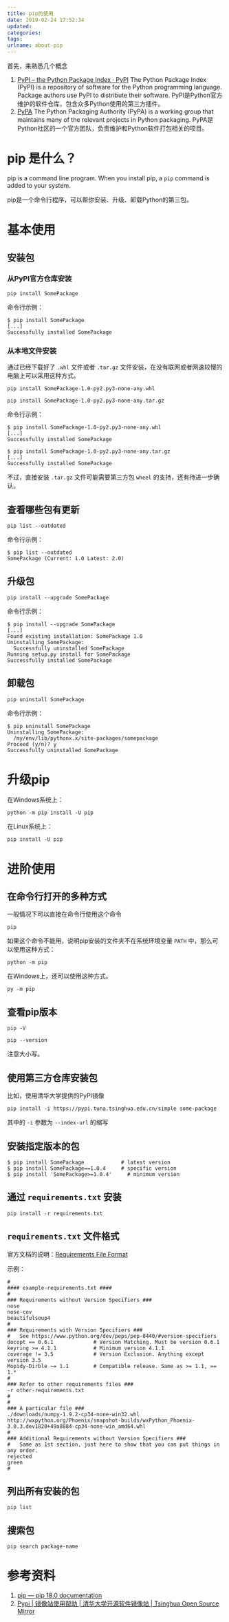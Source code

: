 ```yaml
---
title: pip的使用
date: 2019-02-24 17:52:34
updated:
categories:
tags:
urlname: about-pip
---
```


首先，来熟悉几个概念

1. [PyPI – the Python Package Index · PyPI](https://pypi.org/)
     The Python Package Index (PyPI) is a repository of software for the Python programming language.
       Package authors use PyPI to distribute their software.
       PyPI是Python官方维护的软件仓库，包含众多Python使用的第三方插件。
2. [PyPA](https://www.pypa.io/en/latest/)
     The Python Packaging Authority (PyPA) is a working group that maintains many of the relevant projects in Python packaging.
       PyPA是Python社区的一个官方团队，负责维护和Python软件打包相关的项目。

<!-- more -->

# pip 是什么？

pip is a command line program. When you install pip, a `pip` command is added to your system.

pip是一个命令行程序，可以帮你安装、升级、卸载Python的第三包。



# 基本使用
## 安装包

### 从PyPI官方仓库安装

```
pip install SomePackage
```

命令行示例：

```
$ pip install SomePackage
[...]
Successfully installed SomePackage
```


### 从本地文件安装

通过已经下载好了 `.whl` 文件或者 `.tar.gz` 文件安装，在没有联网或者网速较慢的电脑上可以采用这种方式。

```
pip install SomePackage-1.0-py2.py3-none-any.whl
```

```
pip install SomePackage-1.0-py2.py3-none-any.tar.gz
```

命令行示例：

```
$ pip install SomePackage-1.0-py2.py3-none-any.whl
[...]
Successfully installed SomePackage
```

```
$ pip install SomePackage-1.0-py2.py3-none-any.tar.gz
[...]
Successfully installed SomePackage
```

不过，直接安装 `.tar.gz` 文件可能需要第三方包 `wheel` 的支持，还有待进一步确认。



## 查看哪些包有更新

```
pip list --outdated
```

命令行示例：

```
$ pip list --outdated
SomePackage (Current: 1.0 Latest: 2.0)
```



## 升级包

```
pip install --upgrade SomePackage
```
命令行示例：
```
$ pip install --upgrade SomePackage
[...]
Found existing installation: SomePackage 1.0
Uninstalling SomePackage:
  Successfully uninstalled SomePackage
Running setup.py install for SomePackage
Successfully installed SomePackage
```



## 卸载包

```
pip uninstall SomePackage
```

命令行示例：

```
$ pip uninstall SomePackage
Uninstalling SomePackage:
  /my/env/lib/pythonx.x/site-packages/somepackage
Proceed (y/n)? y
Successfully uninstalled SomePackage
```


# 升级pip

在Windows系统上：

```
python -m pip install -U pip
```

在Linux系统上：

```
pip install -U pip
```



# 进阶使用

## 在命令行打开的多种方式

一般情况下可以直接在命令行使用这个命令

```
pip
```

如果这个命令不能用，说明pip安装的文件夹不在系统环境变量 `PATH` 中，那么可以使用这种方式：

```
python -m pip
```

在Windows上，还可以使用这种方式。

```
py -m pip
```



## 查看pip版本

```
pip -V
```

```
pip --version
```

注意大小写。



## 使用第三方仓库安装包

比如，使用清华大学提供的PyPI镜像

```
pip install -i https://pypi.tuna.tsinghua.edu.cn/simple some-package
```

其中的 `-i` 参数为 `--index-url` 的缩写



## 安装指定版本的包

```
$ pip install SomePackage            # latest version
$ pip install SomePackage==1.0.4     # specific version
$ pip install 'SomePackage>=1.0.4'     # minimum version
```



## 通过 `requirements.txt` 安装

```
pip install -r requirements.txt
```



## `requirements.txt` 文件格式

官方文档的说明：[Requirements File Format](https://pip.pypa.io/en/stable/reference/pip_install/#id26)

示例：

```
#
#### example-requirements.txt ####
#
### Requirements without Version Specifiers ###
nose
nose-cov
beautifulsoup4
#
### Requirements with Version Specifiers ###
#   See https://www.python.org/dev/peps/pep-0440/#version-specifiers
docopt == 0.6.1             # Version Matching. Must be version 0.6.1
keyring >= 4.1.1            # Minimum version 4.1.1
coverage != 3.5             # Version Exclusion. Anything except version 3.5
Mopidy-Dirble ~= 1.1        # Compatible release. Same as >= 1.1, == 1.*
#
### Refer to other requirements files ###
-r other-requirements.txt
#
#
### A particular file ###
./downloads/numpy-1.9.2-cp34-none-win32.whl
http://wxpython.org/Phoenix/snapshot-builds/wxPython_Phoenix-3.0.3.dev1820+49a8884-cp34-none-win_amd64.whl
#
### Additional Requirements without Version Specifiers ###
#   Same as 1st section, just here to show that you can put things in any order.
rejected
green
#
```



## 列出所有安装的包

```
pip list
```



## 搜索包

```
pip search package-name
```





# 参考资料

1. [pip — pip 18.0 documentation ](https://pip.pypa.io/en/stable/)
2. [ Pypi | 镜像站使用帮助 | 清华大学开源软件镜像站 | Tsinghua Open Source Mirror ](https://mirror.tuna.tsinghua.edu.cn/help/pypi/)
